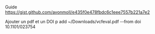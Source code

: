 Guide
https://gist.github.com/avonmoll/e435f0e478fbdc6c1eee7557b221a7e2

Ajouter un pdf et un DOI
 p add ~/Downloads/vcfeval.pdf --from doi 10.1101/023754

